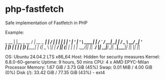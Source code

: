 # php-fastfetch
Safe implementation of Fastfetch in PHP

Example:


 _ __ | |__  _ __        / _| __ _ ___| |_ / _| ___| |_ ___| |__
| '_ \| '_ \| '_ \ _____| |_ / _` / __| __| |_ / _ \ __/ __| '_ \
| |_) | | | | |_) |_____|  _| (_| \__ \ |_|  _|  __/ || (__| | | |
| .__/|_| |_| .__/      |_|  \__,_|___/\__|_|  \___|\__\___|_| |_|
|_|         |_|

OS:          Ubuntu 24.04.2 LTS x86_64
Host:        Hidden for security measures
Kernel:      6.8.0-60-generic
Uptime:      9 hours, 50 mins
CPU:         4 x AMD EPYC-Milan Processor
Memory:      1.67 GiB / 3.73 GiB (45%)
Swap:        0.01 MiB / 4.00 GiB (0%)
Disk (/):    33.42 GiB / 77.35 GiB (43%) - ext4
